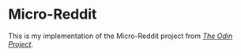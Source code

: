 # Micro-Reddit

This is my implementation of the Micro-Reddit project from [*The Odin Project*](http://www.theodinproject.com/ruby-on-rails/building-with-active-record).